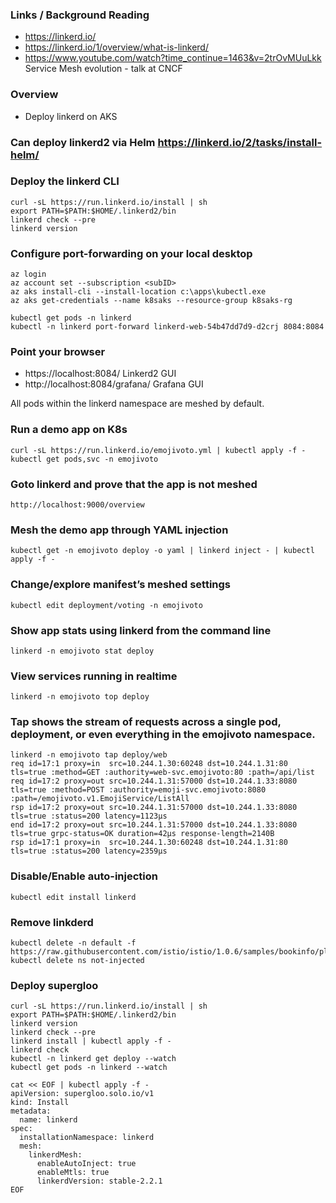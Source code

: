 ### Links / Background Reading
* https://linkerd.io/
* https://linkerd.io/1/overview/what-is-linkerd/
* https://www.youtube.com/watch?time_continue=1463&v=2trOvMUuLkk Service Mesh evolution - talk at CNCF

### Overview
* Deploy linkerd on AKS


### Can deploy linkerd2 via Helm https://linkerd.io/2/tasks/install-helm/


### Deploy the linkerd CLI
```
curl -sL https://run.linkerd.io/install | sh
export PATH=$PATH:$HOME/.linkerd2/bin
linkerd check --pre
linkerd version
```

### Configure port-forwarding on your local desktop
```
az login
az account set --subscription <subID>
az aks install-cli --install-location c:\apps\kubectl.exe
az aks get-credentials --name k8saks --resource-group k8saks-rg

kubectl get pods -n linkerd
kubectl -n linkerd port-forward linkerd-web-54b47dd7d9-d2crj 8084:8084
```

### Point your browser 
* https://localhost:8084/ Linkerd2 GUI
* http://localhost:8084/grafana/ Grafana GUI

All pods within the linkerd namespace are meshed by default.

### Run a demo app on K8s
```
curl -sL https://run.linkerd.io/emojivoto.yml | kubectl apply -f -
kubectl get pods,svc -n emojivoto
```

### Goto linkerd and prove that the app is not meshed
```
http://localhost:9000/overview
```

### Mesh the demo app through YAML injection
```
kubectl get -n emojivoto deploy -o yaml | linkerd inject - | kubectl apply -f -
```

### Change/explore manifest’s meshed settings
```
kubectl edit deployment/voting -n emojivoto
```

### Show app stats using linkerd from the command line
```
linkerd -n emojivoto stat deploy
```

### View services running in realtime
```
linkerd -n emojivoto top deploy
```

### Tap shows the stream of requests across a single pod, deployment, or even everything in the emojivoto namespace.
```
linkerd -n emojivoto tap deploy/web
req id=17:1 proxy=in  src=10.244.1.30:60248 dst=10.244.1.31:80 tls=true :method=GET :authority=web-svc.emojivoto:80 :path=/api/list
req id=17:2 proxy=out src=10.244.1.31:57000 dst=10.244.1.33:8080 tls=true :method=POST :authority=emoji-svc.emojivoto:8080 :path=/emojivoto.v1.EmojiService/ListAll
rsp id=17:2 proxy=out src=10.244.1.31:57000 dst=10.244.1.33:8080 tls=true :status=200 latency=1123µs
end id=17:2 proxy=out src=10.244.1.31:57000 dst=10.244.1.33:8080 tls=true grpc-status=OK duration=42µs response-length=2140B
rsp id=17:1 proxy=in  src=10.244.1.30:60248 dst=10.244.1.31:80 tls=true :status=200 latency=2359µs
```

### Disable/Enable auto-injection
```
kubectl edit install linkerd
```

### Remove linkderd
```
kubectl delete -n default -f https://raw.githubusercontent.com/istio/istio/1.0.6/samples/bookinfo/platform/kube/bookinfo.yaml
kubectl delete ns not-injected
```

### Deploy supergloo
```
curl -sL https://run.linkerd.io/install | sh
export PATH=$PATH:$HOME/.linkerd2/bin
linkerd version
linkerd check --pre
linkerd install | kubectl apply -f -
linkerd check
kubectl -n linkerd get deploy --watch
kubectl get pods -n linkerd --watch

cat << EOF | kubectl apply -f -
apiVersion: supergloo.solo.io/v1
kind: Install
metadata:
  name: linkerd
spec:
  installationNamespace: linkerd
  mesh:
    linkerdMesh:
      enableAutoInject: true
      enableMtls: true
      linkerdVersion: stable-2.2.1
EOF
```
